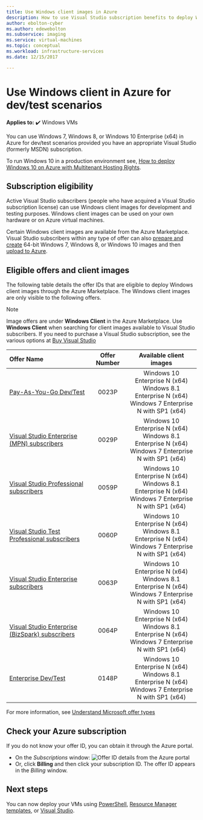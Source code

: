 ```yaml
---
title: Use Windows client images in Azure 
description: How to use Visual Studio subscription benefits to deploy Windows 7, Windows 8, or Windows 10 in Azure for dev/test scenarios
author: ebolton-cyber
ms.author: edewebolton
ms.subservice: imaging
ms.service: virtual-machines
ms.topic: conceptual
ms.workload: infrastructure-services
ms.date: 12/15/2017

---
```

# Use Windows client in Azure for dev/test scenarios

**Applies to:** :heavy_check_mark: Windows VMs 

You can use Windows 7, Windows 8, or Windows 10 Enterprise (x64) in Azure for dev/test scenarios provided you have an appropriate Visual Studio (formerly MSDN) subscription. 

To run Windows 10 in a production environment see, [How to deploy Windows 10 on Azure with Multitenant Hosting Rights](windows-desktop-multitenant-hosting-deployment.md).


## Subscription eligibility
Active Visual Studio subscribers (people who have acquired a Visual Studio subscription license) can use Windows client images for development and testing purposes. Windows client images can be used on your own hardware or on Azure virtual machines.

Certain Windows client images are available from the Azure Marketplace. Visual Studio subscribers within any type of offer can also [prepare and create](prepare-for-upload-vhd-image.md) 64-bit Windows 7, Windows 8, or Windows 10 images and then [upload to Azure](upload-generalized-managed.md).

## Eligible offers and client images
The following table details the offer IDs that are eligible to deploy Windows client images through the Azure Marketplace. The Windows client images are only visible to the following offers. 

> [!NOTE]
> Image offers are under **Windows Client** in the Azure Marketplace. Use **Windows Client** when searching for client images available to Visual Studio subscribers. If you need to purchase a Visual Studio subscription, see the various options at [Buy Visual Studio](https://visualstudio.microsoft.com/vs/pricing/?tab=business)

| Offer Name | Offer Number | Available client images | 
|:--- |:---:|:---:|
| [Pay-As-You-Go Dev/Test](https://azure.microsoft.com/offers/ms-azr-0023p/) |0023P | Windows 10 Enterprise N (x64) <br> Windows 8.1 Enterprise N (x64) <br> Windows 7 Enterprise N with SP1 (x64) |
| [Visual Studio Enterprise (MPN) subscribers](https://azure.microsoft.com/offers/ms-azr-0029p/) |0029P | Windows 10 Enterprise N (x64) <br> Windows 8.1 Enterprise N (x64) <br> Windows 7 Enterprise N with SP1 (x64) |
| [Visual Studio Professional subscribers](https://azure.microsoft.com/offers/ms-azr-0059p/) |0059P | Windows 10 Enterprise N (x64) <br> Windows 8.1 Enterprise N (x64) <br> Windows 7 Enterprise N with SP1 (x64) |
| [Visual Studio Test Professional subscribers](https://azure.microsoft.com/offers/ms-azr-0060p/) |0060P | Windows 10 Enterprise N (x64) <br> Windows 8.1 Enterprise N (x64) <br> Windows 7 Enterprise N with SP1 (x64) |
| [Visual Studio Enterprise subscribers](https://azure.microsoft.com/offers/ms-azr-0063p/) |0063P | Windows 10 Enterprise N (x64) <br> Windows 8.1 Enterprise N (x64) <br> Windows 7 Enterprise N with SP1 (x64) |
| [Visual Studio Enterprise (BizSpark) subscribers](https://azure.microsoft.com/offers/ms-azr-0064p/) |0064P | Windows 10 Enterprise N (x64) <br> Windows 8.1 Enterprise N (x64) <br> Windows 7 Enterprise N with SP1 (x64) |
| [Enterprise Dev/Test](https://azure.microsoft.com/offers/ms-azr-0148p/) |0148P | Windows 10 Enterprise N (x64) <br> Windows 8.1 Enterprise N (x64) <br> Windows 7 Enterprise N with SP1 (x64) |

For more information, see [Understand Microsoft offer types](../../cost-management-billing/costs/understand-cost-mgt-data.md#supported-microsoft-azure-offers)

## Check your Azure subscription
If you do not know your offer ID, you can obtain it through the Azure portal.  
- On the *Subscriptions* window:
  ![Offer ID details from the Azure portal](./media/client-images/offer-id-azure-portal.png) 
- Or, click **Billing** and then click your subscription ID. The offer ID appears in the *Billing* window. 

## Next steps
You can now deploy your VMs using [PowerShell](quick-create-powershell.md), [Resource Manager templates](ps-template.md), or [Visual Studio](../../azure-resource-manager/templates/create-visual-studio-deployment-project.md).
